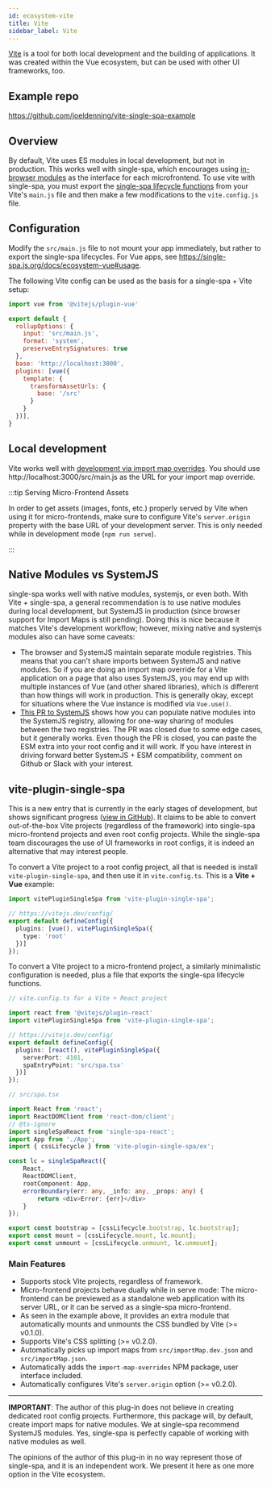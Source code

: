 ```yaml
---
id: ecosystem-vite
title: Vite
sidebar_label: Vite
---
```


[Vite](https://github.com/vitejs/vite) is a tool for both local development and the building of applications. It was created within the Vue ecosystem, but can be used with other UI frameworks, too.

## Example repo

https://github.com/joeldenning/vite-single-spa-example

## Overview

By default, Vite uses ES modules in local development, but not in production. This works well with single-spa, which encourages using [in-browser modules](/docs/recommended-setup#in-browser-versus-build-time-modules) as the interface for each microfrontend. To use vite with single-spa, you must export the [single-spa lifecycle functions](/docs/building-applications#registered-application-lifecycle) from your Vite's `main.js` file and then make a few modifications to the `vite.config.js` file.

## Configuration

Modify the `src/main.js` file to not mount your app immediately, but rather to export the single-spa lifecycles. For Vue apps, see https://single-spa.js.org/docs/ecosystem-vue#usage.

The following Vite config can be used as the basis for a single-spa + Vite setup:

```js
import vue from '@vitejs/plugin-vue'

export default {
  rollupOptions: {
    input: 'src/main.js',
    format: 'system',
    preserveEntrySignatures: true
  },
  base: 'http://localhost:3000',
  plugins: [vue({
    template: {
      transformAssetUrls: {
        base: '/src'
      }
    }
  })],
}
```

## Local development

Vite works well with [development via import map overrides](https://single-spa.js.org/docs/recommended-setup#local-development). You should use http://localhost:3000/src/main.js as the URL for your import map override.

:::tip Serving Micro-Frontend Assets

In order to get assets (images, fonts, etc.) properly served by Vite when using it for micro-frontends, make sure to configure Vite's `server.origin` property with the base URL of your development server.  This is only needed while in development mode (`npm run serve`).

:::

## Native Modules vs SystemJS

single-spa works well with native modules, systemjs, or even both. With Vite + single-spa, a general recommendation is to use native modules during local development, but SystemJS in production (since browser support for Import Maps is still pending). Doing this is nice because it matches Vite's development workflow; however, mixing native and systemjs modules also can have some caveats:

- The browser and SystemJS maintain separate module registries. This means that you can't share imports between SystemJS and native modules. So if you are doing an import map override for a Vite application on a page that also uses SystemJS, you may end up with multiple instances of Vue (and other shared libraries), which is different than how things will work in production. This is generally okay, except for situations where the Vue instance is modified via `Vue.use()`.
- [This PR to SystemJS](https://github.com/systemjs/systemjs/pull/2187) shows how you can populate native modules into the SystemJS registry, allowing for one-way sharing of modules between the two registries. The PR was closed due to some edge cases, but it generally works. Even though the PR is closed, you can paste the ESM extra into your root config and it will work. If you have interest in driving forward better SystemJS + ESM compatibility, comment on Github or Slack with your interest.

## vite-plugin-single-spa

This is a new entry that is currently in the early stages of development, but shows significant progress ([view in GitHub](https://github.com/WJSoftware/vite-plugin-single-spa)).  It claims to be able to convert out-of-the-box Vite projects (regardless of the framework) into single-spa micro-frontend projects and even root config projects.  While the single-spa team discourages the use of UI frameworks in root configs, it is indeed an alternative that may interest people.

To convert a Vite project to a root config project, all that is needed is install `vite-plugin-single-spa`, and then use it in `vite.config.ts`.  This is a **Vite + Vue** example:

```typescript
import vitePluginSingleSpa from 'vite-plugin-single-spa';

// https://vitejs.dev/config/
export default defineConfig({
  plugins: [vue(), vitePluginSingleSpa({
    type: 'root'
  })]
});
```

To convert a Vite project to a micro-frontend project, a similarly minimalistic configuration is needed, plus a file that exports the single-spa lifecycle functions.

```typescript
// vite.config.ts for a Vite + React project

import react from '@vitejs/plugin-react'
import vitePluginSingleSpa from 'vite-plugin-single-spa';

// https://vitejs.dev/config/
export default defineConfig({
  plugins: [react(), vitePluginSingleSpa({
    serverPort: 4101,
    spaEntryPoint: 'src/spa.tsx'
  })]
});
```

```typescript
// src/spa.tsx

import React from 'react';
import ReactDOMClient from 'react-dom/client';
// @ts-ignore
import singleSpaReact from 'single-spa-react';
import App from './App';
import { cssLifecycle } from 'vite-plugin-single-spa/ex';

const lc = singleSpaReact({
    React,
    ReactDOMClient,
    rootComponent: App,
    errorBoundary(err: any, _info: any, _props: any) {
        return <div>Error: {err}</div>
    }
});

export const bootstrap = [cssLifecycle.bootstrap, lc.bootstrap];
export const mount = [cssLifecycle.mount, lc.mount];
export const unmount = [cssLifecycle.unmount, lc.unmount];
```

### Main Features

+ Supports stock Vite projects, regardless of framework.
+ Micro-frontend projects behave dually while in serve mode:  The micro-frontend can be previewed as a standalone web application with its server URL, or it can be served as a single-spa micro-frontend.
+ As seen in the example above, it provides an extra module that automatically mounts and unmounts the CSS bundled by Vite (>= v0.1.0).
+ Supports Vite's CSS splitting (>= v0.2.0).
+ Automatically picks up import maps from `src/importMap.dev.json` and `src/importMap.json`.
+ Automatically adds the `import-map-overrides` NPM package, user interface included.
+ Automatically configures Vite's `server.origin` option (>= v0.2.0).

---

**IMPORTANT**:  The author of this plug-in does not believe in creating dedicated root config projects.  Furthermore, this package will, by default, create import maps for native modules.  We at single-spa recommend SystemJS modules.  Yes, single-spa is perfectly capable of working with native modules as well.

The opinions of the author of this plug-in in no way represent those of single-spa, and it is an independent work.  We present it here as one more option in the Vite ecosystem.
